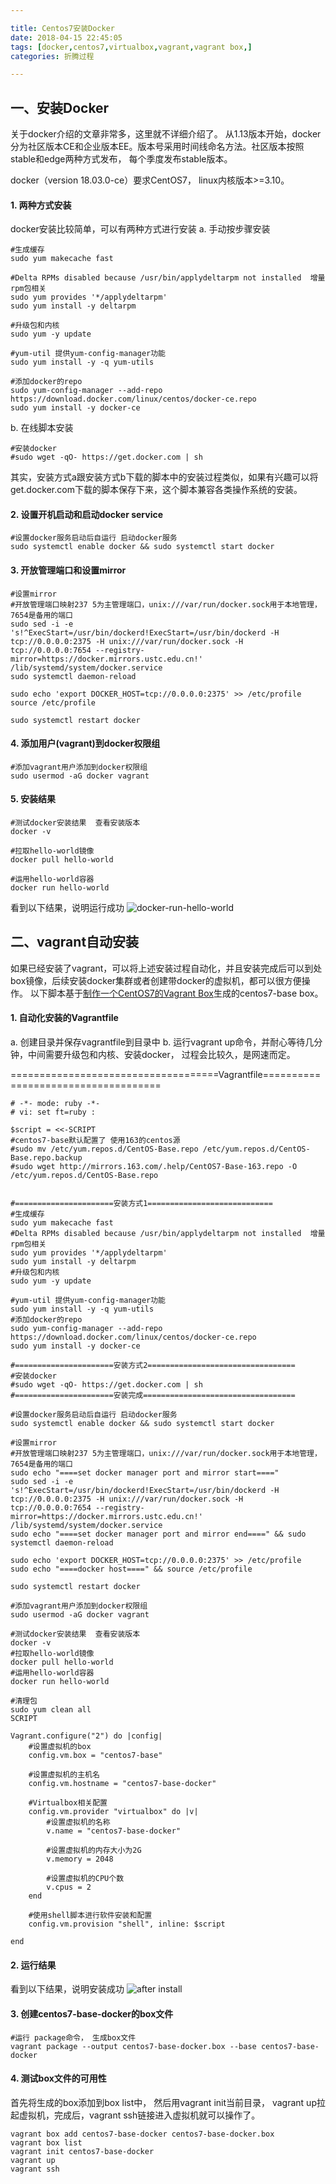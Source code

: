 ```yaml
---

title: Centos7安装Docker
date: 2018-04-15 22:45:05
tags: [docker,centos7,virtualbox,vagrant,vagrant box,]
categories: 折腾过程

---
```


## 一、安装Docker 

关于docker介绍的文章非常多，这里就不详细介绍了。 从1.13版本开始，docker分为社区版本CE和企业版本EE。版本号采用时间线命名方法。社区版本按照stable和edge两种方式发布， 每个季度发布stable版本。

docker（version 18.03.0-ce）要求CentOS7， linux内核版本>=3.10。

#### 1. 两种方式安装
docker安装比较简单，可以有两种方式进行安装
a. 手动按步骤安装
```
#生成缓存
sudo yum makecache fast

#Delta RPMs disabled because /usr/bin/applydeltarpm not installed  增量rpm包相关
sudo yum provides '*/applydeltarpm'
sudo yum install -y deltarpm

#升级包和内核
sudo yum -y update

#yum-util 提供yum-config-manager功能
sudo yum install -y -q yum-utils

#添加docker的repo
sudo yum-config-manager --add-repo https://download.docker.com/linux/centos/docker-ce.repo
sudo yum install -y docker-ce
```
b. 在线脚本安装
```
#安装docker
#sudo wget -qO- https://get.docker.com | sh
```
其实，安装方式a跟安装方式b下载的脚本中的安装过程类似，如果有兴趣可以将get.docker.com下载的脚本保存下来，这个脚本兼容各类操作系统的安装。

#### 2. 设置开机启动和启动docker service
```
#设置docker服务启动后自运行 启动docker服务
sudo systemctl enable docker && sudo systemctl start docker
```

#### 3. 开放管理端口和设置mirror

```
#设置mirror
#开放管理端口映射237 5为主管理端口，unix:///var/run/docker.sock用于本地管理，7654是备用的端口
sudo sed -i -e 's!^ExecStart=/usr/bin/dockerd!ExecStart=/usr/bin/dockerd -H tcp://0.0.0.0:2375 -H unix:///var/run/docker.sock -H tcp://0.0.0.0:7654 --registry-mirror=https://docker.mirrors.ustc.edu.cn!' /lib/systemd/system/docker.service
sudo systemctl daemon-reload

sudo echo 'export DOCKER_HOST=tcp://0.0.0.0:2375' >> /etc/profile  
source /etc/profile

sudo systemctl restart docker
```

#### 4. 添加用户(vagrant)到docker权限组

```
#添加vagrant用户添加到docker权限组
sudo usermod -aG docker vagrant
```

#### 5. 安装结果
```
#测试docker安装结果  查看安装版本
docker -v

#拉取hello-world镜像
docker pull hello-world

#运用hello-world容器
docker run hello-world
```

看到以下结果，说明运行成功
![docker-run-hello-world][1]

## 二、vagrant自动安装
如果已经安装了vagrant，可以将上述安装过程自动化，并且安装完成后可以到处box镜像，后续安装docker集群或者创建带docker的虚拟机，都可以很方便操作。
以下脚本基于[制作一个CentOS7的Vagrant Box](https://run-zheng.github.io/2018/04/03/How-To-Create-A-CentOS7-Vagrant-Base-Box/)生成的centos7-base box。 

#### 1. 自动化安装的Vagrantfile
a. 创建目录并保存vagrantfile到目录中
b. 运行vagrant up命令，并耐心等待几分钟，中间需要升级包和内核、安装docker， 过程会比较久，是网速而定。 

====================================Vagrantfile====================================
```
# -*- mode: ruby -*-
# vi: set ft=ruby :

$script = <<-SCRIPT
#centos7-base默认配置了 使用163的centos源 
#sudo mv /etc/yum.repos.d/CentOS-Base.repo /etc/yum.repos.d/CentOS-Base.repo.backup 
#sudo wget http://mirrors.163.com/.help/CentOS7-Base-163.repo -O /etc/yum.repos.d/CentOS-Base.repo


#======================安装方式1============================
#生成缓存
sudo yum makecache fast 
#Delta RPMs disabled because /usr/bin/applydeltarpm not installed  增量rpm包相关
sudo yum provides '*/applydeltarpm'
sudo yum install -y deltarpm 
#升级包和内核
sudo yum -y update

#yum-util 提供yum-config-manager功能
sudo yum install -y -q yum-utils 
#添加docker的repo
sudo yum-config-manager --add-repo https://download.docker.com/linux/centos/docker-ce.repo
sudo yum install -y docker-ce

#======================安装方式2=================================
#安装docker
#sudo wget -qO- https://get.docker.com | sh
#======================安装完成==================================

#设置docker服务启动后自运行 启动docker服务
sudo systemctl enable docker && sudo systemctl start docker

#设置mirror
#开放管理端口映射237 5为主管理端口，unix:///var/run/docker.sock用于本地管理，7654是备用的端口
sudo echo "====set docker manager port and mirror start===="
sudo sed -i -e 's!^ExecStart=/usr/bin/dockerd!ExecStart=/usr/bin/dockerd -H tcp://0.0.0.0:2375 -H unix:///var/run/docker.sock -H tcp://0.0.0.0:7654 --registry-mirror=https://docker.mirrors.ustc.edu.cn!' /lib/systemd/system/docker.service
sudo echo "====set docker manager port and mirror end====" && sudo systemctl daemon-reload

sudo echo 'export DOCKER_HOST=tcp://0.0.0.0:2375' >> /etc/profile
sudo echo "====docker host====" && source /etc/profile

sudo systemctl restart docker

#添加vagrant用户添加到docker权限组
sudo usermod -aG docker vagrant

#测试docker安装结果  查看安装版本
docker -v
#拉取hello-world镜像
docker pull hello-world
#运用hello-world容器
docker run hello-world

#清理包
sudo yum clean all
SCRIPT

Vagrant.configure("2") do |config|
	#设置虚拟机的box
	config.vm.box = "centos7-base"
	
	#设置虚拟机的主机名
	config.vm.hostname = "centos7-base-docker"
	
	#Virtualbox相关配置
	config.vm.provider "virtualbox" do |v|
		#设置虚拟机的名称
		v.name = "centos7-base-docker"
		
		#设置虚拟机的内存大小为2G
		v.memory = 2048 
		
		#设置虚拟机的CPU个数
		v.cpus = 2 
	end 
	
	#使用shell脚本进行软件安装和配置
	config.vm.provision "shell", inline: $script 
	
end
```

#### 2. 运行结果
看到以下结果，说明安装成功
![after install][2]

#### 3. 创建centos7-base-docker的box文件
```
#运行 package命令， 生成box文件
vagrant package --output centos7-base-docker.box --base centos7-base-docker
```
#### 4. 测试box文件的可用性 
首先将生成的box添加到box list中， 然后用vagrant init当前目录， vagrant up拉起虚拟机，完成后，vagrant ssh链接进入虚拟机就可以操作了。

```
vagrant box add centos7-base-docker centos7-base-docker.box
vagrant box list
vagrant init centos7-base-docker
vagrant up
vagrant ssh
```

  [1]: install-docker-in-centos7/docker-run-hello-world.png
  [2]: install-docker-in-centos7/after_install.png